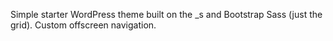 Simple starter WordPress theme built on the _s and Bootstrap Sass (just the grid). Custom offscreen navigation. 

